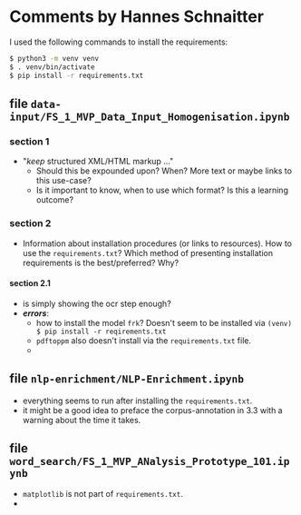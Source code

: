 # Comments by Hannes Schnaitter

I used the following commands to install the requirements:
```bash
$ python3 -m venv venv
$ . venv/bin/activate
$ pip install -r requirements.txt
```

## file `data-input/FS_1_MVP_Data_Input_Homogenisation.ipynb`
### section 1
- "*keep* structured XML/HTML markup …"
  - Should this be expounded upon? When? More text or maybe links to this use-case?
  - Is it important to know, when to use which format? Is this a learning outcome?
### section 2
- Information about installation procedures (or links to resources). How to use the `requirements.txt`? Which method of presenting installation requirements is the best/preferred? Why?
#### section 2.1
- is simply showing the ocr step enough?
- <b><em>errors</em></b>:
  - how to install the model `frk`? Doesn't seem to be installed via `(venv) $ pip install -r reqirements.txt`
  - `pdftoppm` also doesn't install via the `requirements.txt` file.
  - 

## file `nlp-enrichment/NLP-Enrichment.ipynb`
- everything seems to run after installing the `requirements.txt`.
- it might be a good idea to preface the corpus-annotation in 3.3 with a warning about the time it takes. 


## file `word_search/FS_1_MVP_ANalysis_Prototype_101.ipynb`
- `matplotlib` is not part of `requirements.txt`.
- 
